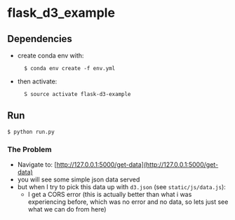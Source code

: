 # flask_d3_example

## Dependencies

* create conda env with:

        $ conda env create -f env.yml

* then activate:

        S source activate flask-d3-example

## Run

    $ python run.py


### The Problem

* Navigate to: [http://127.0.0.1:5000/get-data](http://127.0.0.1:5000/get-data)
* you will see some simple json data served
* but when I try to pick this data up with `d3.json` (see `static/js/data.js`):
    * I get a CORS error (this is actually better than what i was experiencing before, which was no error and no data, so lets just see what we can do from here)
